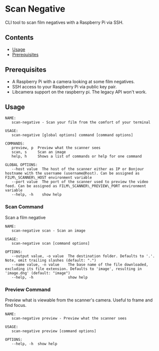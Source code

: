 # Scan Negative

CLI tool to scan film negatives with a Raspberry Pi via SSH.

## Contents

- [Usage](#usage)
- [Prerequisites](#prerequisites)

## Prerequisites

- A Raspberry Pi with a camera looking at some film negatives.
- SSH access to your Raspberry Pi via public key pair.
- Libcamera support on the raspberry pi. The legacy API won't work.

## Usage

```
NAME:
   scan-negative - Scan your film from the comfort of your terminal

USAGE:
   scan-negative [global options] command [command options]

COMMANDS:
   preview, p  Preview what the scanner sees
   scan, s     Scan an image
   help, h     Shows a list of commands or help for one command

GLOBAL OPTIONS:
   --host value  The host of the scanner either as IP or Bonjour hostname with the username (username@host). Can be assigned as FILM\_SCANNER\_HOST environment variable
   --port value  The port of the scanner used to preview the video feed. Can be assigned as FILM\_SCANNER\_PREVIEW\_PORT environment variable
   --help, -h    show help
```

### Scan Command

Scan a film negative

```
NAME:
   scan-negative scan - Scan an image

USAGE:
   scan-negative scan [command options]

OPTIONS:
   --output value, -o value  The destination folder. Defaults to '.'. Note, omit trailing slashes (default: ".")
   --name value, -n value    The base name of the file downloaded, excluding its file extension. Defaults to 'image', resulting in 'image.dng' (default: "image")
   --help, -h                show help
```

### Preview Command

Preview what is viewable from the scanner's camera. Useful to frame and find focus.

```
NAME:
   scan-negative preview - Preview what the scanner sees

USAGE:
   scan-negative preview [command options]

OPTIONS:
   --help, -h  show help
```
